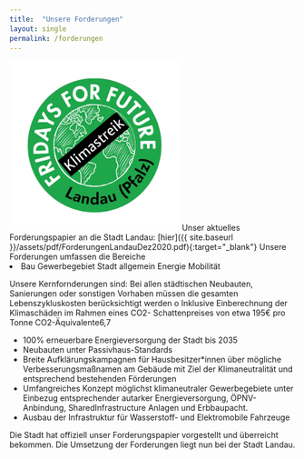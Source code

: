 ```yaml
---
title:  "Unsere Forderungen"
layout: single
permalink: /forderungen
---
```


<img src="/assets/images/FFF Landau Logo.png" style="" alt="FfF Landau Logo" height="300" width="300"> 
Unser aktuelles Forderungspapier an die Stadt Landau:
[hier]({{ site.baseurl }}/assets/pdf/ForderungenLandauDez2020.pdf){:target="_blank"} 
Unsere Forderungen umfassen die Bereiche 
<li>
  Bau
  Gewerbegebiet
  Stadt allgemein
  Energie
  Mobilität
</li>

Unsere Kernfornderungen sind:
 Bei allen städtischen Neubauten, Sanierungen oder sonstigen Vorhaben müssen die
gesamten Lebenszykluskosten berücksichtigt werden
o Inklusive Einberechnung der Klimaschäden im Rahmen eines CO2-
Schattenpreises von etwa 195€ pro Tonne CO2-Äquivalente6,7
- 100% erneuerbare Energieversorgung der Stadt bis 2035
- Neubauten unter Passivhaus-Standards
- Breite Aufklärungskampagnen für Hausbesitzer*innen über mögliche
Verbesserungsmaßnamen am Gebäude mit Ziel der Klimaneutralität und
entsprechend bestehenden Förderungen
- Umfangreiches Konzept möglichst klimaneutraler Gewerbegebiete unter Einbezug
entsprechender autarker Energieversorgung, ÖPNV-Anbindung, SharedInfrastructure Anlagen und Erbbaupacht.
- Ausbau der Infrastruktur für Wasserstoff- und Elektromobile Fahrzeuge

Die Stadt hat offiziell unser Forderungspapier vorgestellt und überreicht bekommen. Die Umsetzung der Forderungen liegt nun bei der Stadt Landau.

